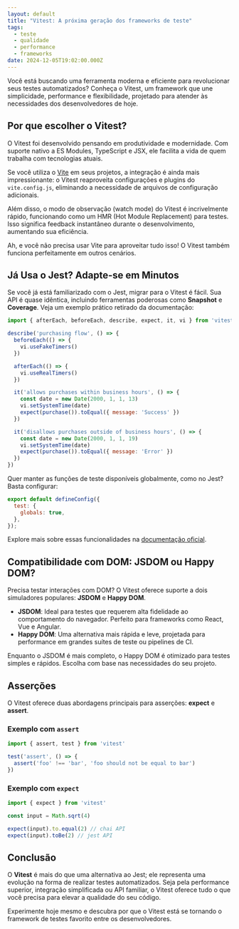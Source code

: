 ```yaml
---
layout: default
title: "Vitest: A próxima geração dos frameworks de teste"
tags:
  - teste
  - qualidade
  - performance
  - frameworks
date: 2024-12-05T19:02:00.000Z
---
```

Você está buscando uma ferramenta moderna e eficiente para revolucionar seus testes automatizados? Conheça o Vitest, um framework que une simplicidade, performance e flexibilidade, projetado para atender às necessidades dos desenvolvedores de hoje.

## Por que escolher o Vitest?

O Vitest foi desenvolvido pensando em produtividade e modernidade. Com suporte nativo a ES Modules, TypeScript e JSX, ele facilita a vida de quem trabalha com tecnologias atuais.

Se você utiliza o [Vite](https://vite.dev/) em seus projetos, a integração é ainda mais impressionante: o Vitest reaproveita configurações e plugins do `vite.config.js`, eliminando a necessidade de arquivos de configuração adicionais.

Além disso, o modo de observação (watch mode) do Vitest é incrivelmente rápido, funcionando como um HMR (Hot Module Replacement) para testes. Isso significa feedback instantâneo durante o desenvolvimento, aumentando sua eficiência.

Ah, e você não precisa usar Vite para aproveitar tudo isso! O Vitest também funciona perfeitamente em outros cenários.

## Já Usa o Jest? Adapte-se em Minutos

Se você já está familiarizado com o Jest, migrar para o Vitest é fácil. Sua API é quase idêntica, incluindo ferramentas poderosas como **Snapshot** e **Coverage**. Veja um exemplo prático retirado da documentação:

```javascript
import { afterEach, beforeEach, describe, expect, it, vi } from 'vitest'

describe('purchasing flow', () => {
  beforeEach(() => {
    vi.useFakeTimers()
  })

  afterEach(() => {
    vi.useRealTimers()
  })

  it('allows purchases within business hours', () => {
    const date = new Date(2000, 1, 1, 13)
    vi.setSystemTime(date)
    expect(purchase()).toEqual({ message: 'Success' })
  })

  it('disallows purchases outside of business hours', () => {
    const date = new Date(2000, 1, 1, 19)
    vi.setSystemTime(date)
    expect(purchase()).toEqual({ message: 'Error' })
  })
})
```

Quer manter as funções de teste disponíveis globalmente, como no Jest? Basta configurar:

```javascript
export default defineConfig({
  test: {
    globals: true,
  },
});
```

Explore mais sobre essas funcionalidades na [documentação oficial](https://vitest.dev/api/).

## Compatibilidade com DOM: JSDOM ou Happy DOM?

Precisa testar interações com DOM? O Vitest oferece suporte a dois simuladores populares: **JSDOM** e **Happy DOM**.

* **JSDOM**: Ideal para testes que requerem alta fidelidade ao comportamento do navegador. Perfeito para frameworks como React, Vue e Angular.
* **Happy DOM**: Uma alternativa mais rápida e leve, projetada para performance em grandes suítes de teste ou pipelines de CI.

Enquanto o JSDOM é mais completo, o Happy DOM é otimizado para testes simples e rápidos. Escolha com base nas necessidades do seu projeto.

## Asserções

O Vitest oferece duas abordagens principais para asserções: **expect** e **assert**.

### Exemplo com `assert`

```javascript
import { assert, test } from 'vitest'

test('assert', () => {
  assert('foo' !== 'bar', 'foo should not be equal to bar')
})
```

### Exemplo com `expect`

```javascript
import { expect } from 'vitest'

const input = Math.sqrt(4)

expect(input).to.equal(2) // chai API
expect(input).toBe(2) // jest API
```

## Conclusão

O **Vitest** é mais do que uma alternativa ao Jest; ele representa uma evolução na forma de realizar testes automatizados. Seja pela performance superior, integração simplificada ou API familiar, o Vitest oferece tudo o que você precisa para elevar a qualidade do seu código.

Experimente hoje mesmo e descubra por que o Vitest está se tornando o framework de testes favorito entre os desenvolvedores.
